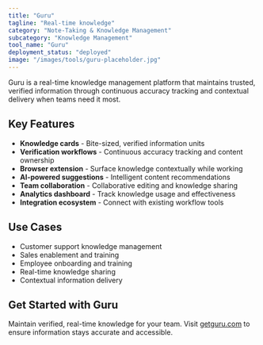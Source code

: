 ```yaml
---
title: "Guru"
tagline: "Real-time knowledge"
category: "Note-Taking & Knowledge Management"
subcategory: "Knowledge Management"
tool_name: "Guru"
deployment_status: "deployed"
image: "/images/tools/guru-placeholder.jpg"
---
```

Guru is a real-time knowledge management platform that maintains trusted, verified information through continuous accuracy tracking and contextual delivery when teams need it most.

## Key Features

- **Knowledge cards** - Bite-sized, verified information units
- **Verification workflows** - Continuous accuracy tracking and content ownership
- **Browser extension** - Surface knowledge contextually while working
- **AI-powered suggestions** - Intelligent content recommendations
- **Team collaboration** - Collaborative editing and knowledge sharing
- **Analytics dashboard** - Track knowledge usage and effectiveness
- **Integration ecosystem** - Connect with existing workflow tools

## Use Cases

- Customer support knowledge management
- Sales enablement and training
- Employee onboarding and training
- Real-time knowledge sharing
- Contextual information delivery

## Get Started with Guru

Maintain verified, real-time knowledge for your team. Visit [getguru.com](https://www.getguru.com) to ensure information stays accurate and accessible.